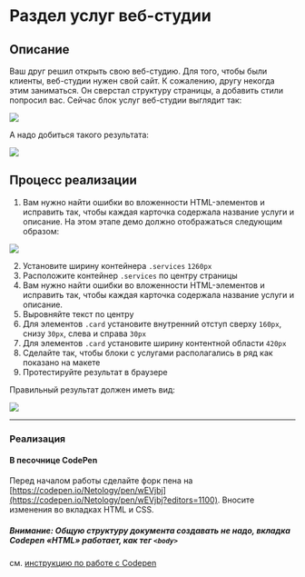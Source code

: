 # Раздел услуг веб-студии

## Описание

Ваш друг решил открыть свою веб-студию. Для того, чтобы были клиенты, веб-студии нужен свой сайт. К сожалению, другу некогда этим заниматься. Он сверстал структуру страницы, а добавить стили попросил вас. 
Сейчас блок услуг веб-студии выглядит так: 

![](https://netology-code.github.io/html-2-homeworks/sources/2-1/web-studio-before.png)

А надо добиться такого результата: 

![](https://netology-code.github.io/html-2-homeworks/sources/2-1/web-studio-after.png)

## Процесс реализации

1. Вам нужно найти ошибки во вложенности HTML-элементов и исправить так, чтобы каждая карточка содержала название услуги и описание. На этом этапе демо должно отображаться следующим образом:

![](https://netology-code.github.io/html-2-homeworks/sources/2-1/web-studio-stage1.jpg)

2. Установите ширину контейнера `.services` `1260px`
3. Расположите контейнер `.services` по центру страницы
4. Вам нужно найти ошибки во вложенности HTML-элементов и исправить так, чтобы каждая карточка содержала название услуги и описание.
5. Выровняйте текст по центру
6. Для элементов `.card` установите внутренний отступ сверху `160px`, снизу `30px`, слева и справа `30px`
7. Для элементов `.card` установите ширину контентной области `420px`
8. Сделайте так, чтобы блоки с услугами располагались в ряд как показано на макете
9. Протестируйте результат в браузере

Правильный результат должен иметь вид:
 
 ![](https://netology-code.github.io/html-2-homeworks/sources/2-1/web-studio-after.png)

---

### Реализация

#### В песочнице CodePen

Перед началом работы сделайте форк пена на [https://codepen.io/Netology/pen/wEVjbj](https://codepen.io/Netology/pen/wEVjbj?editors=1100). Вносите изменения во вкладках HTML и CSS.

##### Внимание: Общую структуру документа создавать не надо, вкладка Codepen «HTML» работает, как тег `<body>`
см. [инструкцию по работе с Codepen](https://netology-university.bitbucket.io/guides/wm/codepen-guide/)
